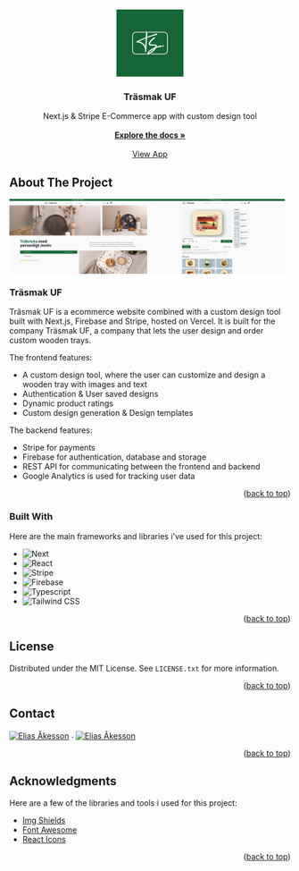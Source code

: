 <a name="readme-top"></a>

<!-- PROJECT LOGO -->
<br />
<div align="center">
  <a href="https://github.com/othneildrew/Best-README-Template">
    <img src="public/images/logo-big.png" alt="Logo" width="120" height="120">
  </a>

  <h3 align="center">Träsmak UF</h3>

  <p align="center">
    Next.js & Stripe E-Commerce app with custom design tool
    <br />
    <br />
    <a href="https://github.com/othneildrew/Best-README-Template"><strong>Explore the docs »</strong></a>
    <br />
    <br />
    <a href="https://www.trasmakuf.se">View App</a>
  </p>
</div>

<!-- ABOUT THE PROJECT -->
## About The Project

<div style="display:flex">
  <img src="public/images/home-page.png" alt="" width="49%" />
  <img src="public/images/designer.png" alt="" width="49%" />
</div>

### Träsmak UF

Träsmak UF is a ecommerce website combined with a custom design tool built with Next.js, Firebase and Stripe, hosted on Vercel. It is built for the company Träsmak UF, a company that lets the user design and order custom wooden trays.

The frontend features:
* A custom design tool, where the user can customize and design a wooden tray with images and text
* Authentication & User saved designs
* Dynamic product ratings
* Custom design generation & Design templates

The backend features:
* Stripe for payments
* Firebase for authentication, database and storage
* REST API for communicating between the frontend and backend
* Google Analytics is used for tracking user data

<p align="right">(<a href="#readme-top">back to top</a>)</p>

### Built With

Here are the main frameworks and libraries i've used for this project:

* ![Next][Next.js]
* ![React][React.js]
* ![Stripe][Stripe]
* ![Firebase][Firebase]
* ![Typescript][Typescript]
* ![Tailwind CSS][Tailwind]

<p align="right">(<a href="#readme-top">back to top</a>)</p>

<!-- LICENSE -->
## License

Distributed under the MIT License. See `LICENSE.txt` for more information.

<p align="right">(<a href="#readme-top">back to top</a>)</p>



<!-- CONTACT -->
## Contact

<a href="https://www.linkedin.com/in/eliasakesson/" target="blank"><img align="center" src="https://upload.wikimedia.org/wikipedia/commons/thumb/c/ca/LinkedIn_logo_initials.png/800px-LinkedIn_logo_initials.png" alt="Elias Åkesson" height="40" width="40"/></a>
.
<a href="https://github.com/eliasakesson" target="blank"><img align="center" src="https://raw.githubusercontent.com/rahuldkjain/github-profile-readme-generator/master/src/images/icons/Social/github.svg" alt="Elias Åkesson" height="40" width="40" /></a>

<p align="right">(<a href="#readme-top">back to top</a>)</p>



<!-- ACKNOWLEDGMENTS -->
## Acknowledgments

Here are a few of the libraries and tools i used for this project:

* [Img Shields](https://shields.io)
* [Font Awesome](https://fontawesome.com)
* [React Icons](https://react-icons.github.io/react-icons/search)

<p align="right">(<a href="#readme-top">back to top</a>)</p>



<!-- MARKDOWN LINKS & IMAGES -->
[logo]: public/images/logo.png
[product-screenshot]: public/images/home-page.png
[Next.js]: https://img.shields.io/badge/next.js-000000?style=for-the-badge&logo=nextdotjs&logoColor=white
[React.js]: https://img.shields.io/badge/React-20232A?style=for-the-badge&logo=react&logoColor=61DAFB
[Stripe]: https://img.shields.io/badge/Stripe-5433FF?style=for-the-badge&logo=stripe&logoColor=white
[Firebase]: https://img.shields.io/badge/FireBase-FFCB2B?style=for-the-badge&logo=firebase&logoColor=black
[Typescript]: https://img.shields.io/badge/typescript-%23007ACC.svg?style=for-the-badge&logo=typescript&logoColor=white
[Tailwind]: https://img.shields.io/badge/Tailwind_CSS-1CC6FF?style=for-the-badge&logo=tailwindcss&logoColor=white
